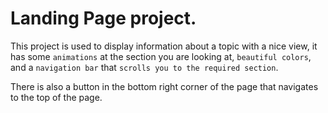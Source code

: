 # Landing Page project.

This project is used to display information about a topic
with a nice view, it has some `animations` at the section you are looking at,
`beautiful colors`, and a `navigation bar` that `scrolls you to the required section`.

There is also a button in the bottom right corner of the page that navigates to
the top of the page.
